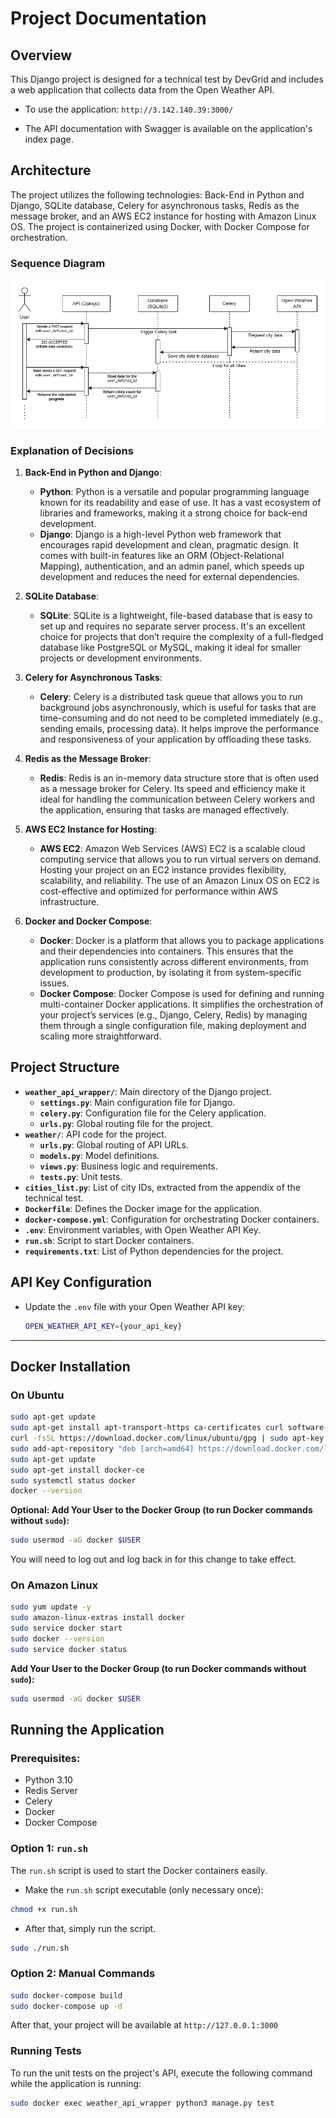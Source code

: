 # Project Documentation

## Overview

This Django project is designed for a technical test by DevGrid and includes a web application that collects data from the Open Weather API.

- To use the application: `http://3.142.140.39:3000/`

- The API documentation with Swagger is available on the application's index page.

## Architecture

The project utilizes the following technologies: Back-End in Python and Django, SQLite database, Celery for asynchronous tasks, Redis as the message broker, and an AWS EC2 instance for hosting with Amazon Linux OS. The project is containerized using Docker, with Docker Compose for orchestration.

### Sequence Diagram

![Sequence Diagram](doc_images/sequence_diagram.png)

### Explanation of Decisions

1. **Back-End in Python and Django**:
   - **Python**: Python is a versatile and popular programming language known for its readability and ease of use. It has a vast ecosystem of libraries and frameworks, making it a strong choice for back-end development.
   - **Django**: Django is a high-level Python web framework that encourages rapid development and clean, pragmatic design. It comes with built-in features like an ORM (Object-Relational Mapping), authentication, and an admin panel, which speeds up development and reduces the need for external dependencies.

2. **SQLite Database**:
   - **SQLite**: SQLite is a lightweight, file-based database that is easy to set up and requires no separate server process. It's an excellent choice for projects that don’t require the complexity of a full-fledged database like PostgreSQL or MySQL, making it ideal for smaller projects or development environments.

3. **Celery for Asynchronous Tasks**:
   - **Celery**: Celery is a distributed task queue that allows you to run background jobs asynchronously, which is useful for tasks that are time-consuming and do not need to be completed immediately (e.g., sending emails, processing data). It helps improve the performance and responsiveness of your application by offloading these tasks.

4. **Redis as the Message Broker**:
   - **Redis**: Redis is an in-memory data structure store that is often used as a message broker for Celery. Its speed and efficiency make it ideal for handling the communication between Celery workers and the application, ensuring that tasks are managed effectively.

5. **AWS EC2 Instance for Hosting**:
   - **AWS EC2**: Amazon Web Services (AWS) EC2 is a scalable cloud computing service that allows you to run virtual servers on demand. Hosting your project on an EC2 instance provides flexibility, scalability, and reliability. The use of an Amazon Linux OS on EC2 is cost-effective and optimized for performance within AWS infrastructure.

6. **Docker and Docker Compose**:
   - **Docker**: Docker is a platform that allows you to package applications and their dependencies into containers. This ensures that the application runs consistently across different environments, from development to production, by isolating it from system-specific issues.
   - **Docker Compose**: Docker Compose is used for defining and running multi-container Docker applications. It simplifies the orchestration of your project’s services (e.g., Django, Celery, Redis) by managing them through a single configuration file, making deployment and scaling more straightforward.

## Project Structure

- **`weather_api_wrapper/`**: Main directory of the Django project.
  - **`settings.py`**: Main configuration file for Django.
  - **`celery.py`**: Configuration file for the Celery application.
  - **`urls.py`**: Global routing file for the project.
- **`weather/`**: API code for the project.
  - **`urls.py`**: Global routing of API URLs.
  - **`models.py`**: Model definitions.
  - **`views.py`**: Business logic and requirements.
  - **`tests.py`**: Unit tests.
- **`cities_list.py`**: List of city IDs, extracted from the appendix of the technical test.
- **`Dockerfile`**: Defines the Docker image for the application.
- **`docker-compose.yml`**: Configuration for orchestrating Docker containers.
- **`.env`**: Environment variables, with Open Weather API Key.
- **`run.sh`**: Script to start Docker containers.
- **`requirements.txt`**: List of Python dependencies for the project.

## API Key Configuration

   - Update the `.env` file with your Open Weather API key:

     ```bash
     OPEN_WEATHER_API_KEY={your_api_key}
     ```

---

## Docker Installation

### On Ubuntu

```bash
sudo apt-get update
sudo apt-get install apt-transport-https ca-certificates curl software-properties-common
curl -fsSL https://download.docker.com/linux/ubuntu/gpg | sudo apt-key add -
sudo add-apt-repository "deb [arch=amd64] https://download.docker.com/linux/ubuntu $(lsb_release -cs) stable"
sudo apt-get update
sudo apt-get install docker-ce
sudo systemctl status docker
docker --version
```

 **Optional: Add Your User to the Docker Group (to run Docker commands without `sudo`):**

   ```bash
   sudo usermod -aG docker $USER
   ```

   You will need to log out and log back in for this change to take effect.

### On Amazon Linux

```bash
sudo yum update -y
sudo amazon-linux-extras install docker
sudo service docker start
sudo docker --version
sudo service docker status
```

**Add Your User to the Docker Group (to run Docker commands without `sudo`):**

```bash
sudo usermod -aG docker $USER
```

## Running the Application

### Prerequisites:

- Python 3.10
- Redis Server
- Celery
- Docker
- Docker Compose

### Option 1: `run.sh`

The `run.sh` script is used to start the Docker containers easily.

- Make the `run.sh` script executable (only necessary once):

```bash
chmod +x run.sh
```

- After that, simply run the script.

```bash
sudo ./run.sh
```

### Option 2: Manual Commands

```bash
sudo docker-compose build
sudo docker-compose up -d
```

After that, your project will be available at `http://127.0.0.1:3000`

### Running Tests

To run the unit tests on the project's API, execute the following command while the application is running:

```bash
sudo docker exec weather_api_wrapper python3 manage.py test
```